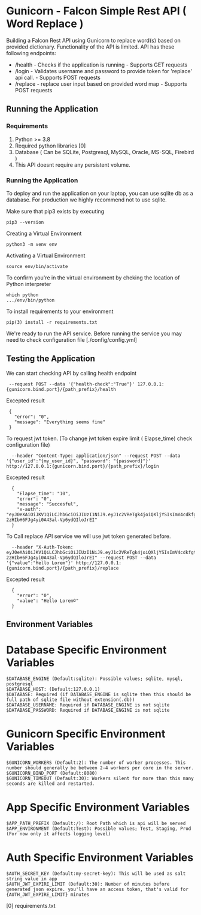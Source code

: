 # Gunicorn - Falcon Simple Rest API ( Word Replace )

Building a Falcon Rest API using Gunicorn to replace word(s) based on provided dictionary. Functionality of the API is limited. API has these following endpoints:

 * /health - Checks if the application is running - Supports GET requests
 * /login - Validates username and password to provide token for 'replace' api call. - Supports POST requests
 * /replace - replace user input based on provided word map - Supports POST requests


## Running the Application

### Requirements

1. Python >= 3.8
2. Required python libraries [0]
3. Database ( Can be SQLite, Postgresql, MySQL, Oracle, MS-SQL, Firebird )
4. This API doesnt require any persistent volume. 


### Running the Application

To deploy and run the application on your laptop, you can use sqlite db as a database.
For production we highly recommend not to use sqlite.

Make sure that pip3 exists by executing
```
pip3 --version
```

Creating a Virtual Environment
```
python3 -m venv env
```

Activating a Virtual Environment
```
source env/bin/activate
```

To confirm you're in the virtual environment by cheking the location of Python interpreter
```
which python
.../env/bin/python
```

To install requirements to your environment
```
pip(3) install -r requirements.txt
```

We're ready to run the API service. Before running the service you may need to check configuration file [./config/config.yml]

## Testing the Application

We can start checking API by calling health endpoint

```
 --request POST --data '{"health-check":"True"}' 127.0.0.1:{gunicorn.bind.port}/{path_prefix}/health
```

Excepted result

```
 {
   "error": "0",
   "message": "Everything seems fine"
 }
```

To request jwt token. (To change jwt token expire limit ( Elapse_time) check configuration file)

```
  --header "Content-Type: application/json" --request POST --data '{"user_id":"{my_user_id}", "password": "{password}"}' http://127.0.0.1:{gunicorn.bind.port}/{path_prefix}/login
```

Excepted result

```
  {
    "Elapse_time": "10",
    "error": "0",
    "message": "Succesful",
    "x-auth": "eyJ0eXAiOiJKV1QiLCJhbGciOiJIUzI1NiJ9.eyJ1c2VReTgk4joiQXljYSIsImV4cdkfgtExNTMxNjM1N30.WcjvvB6uE-2zHIbH6FJg4yi0A43al-Vp6ydQIloJrEI"
  }
```

To Call replace API service we will use jwt token generated before. 

```
  --header "X-Auth-Token: eyJ0eXAiOiJKV1QiLCJhbGciOiJIUzI1NiJ9.eyJ1c2VReTgk4joiQXljYSIsImV4cdkfgtExNTMxNjM1N30.WcjvvB6uE-2zHIbH6FJg4yi0A43al-Vp6ydQIloJrEI" --request POST --data '{"value":"Hello Lorem"}' http://127.0.0.1:{gunicorn.bind.port}/{path_prefix}/replace
```

  Excepted result

```
  {
    "error": "0",
    "value": "Hello Lorem©"
  }
```

## Environment Variables

# Database Specific Environment Variables
```
$DATABASE_ENGINE (Default:sqlite): Possible values; sqlite, mysql, postgresql
$DATABASE_HOST: (Default:127.0.0.1)
$DATABASE: Required (if DATABASE_ENGINE is sqlite then this should be full path of sqlite file without extension(.db))
$DATABASE_USERNAME: Required if DATABASE_ENGINE is not sqlite
$DATABASE_PASSWORD: Required if DATABASE_ENGINE is not sqlite
```

# Gunicorn Specific Environment Variables
```
$GUNICORN_WORKERS (Default:2): The number of worker processes. This number should generally be between 2-4 workers per core in the server.
$GUNICORN_BIND_PORT (Default:8080)
$GUNICORN_TIMEOUT (Default:30): Workers silent for more than this many seconds are killed and restarted.
```

# App Specific Environment Variables
```
$APP_PATH_PREFIX (Default:/): Root Path which is api will be served
$APP_ENVIRONMENT (Default:Test): Possible values; Test, Staging, Prod (For now only it affects logging level)
```

# Auth Specific Environment Variables
```
$AUTH_SECRET_KEY (Default:my-secret-key): This will be used as salt string value in app
$AUTH_JWT_EXPIRE_LIMIT (Default:30): Number of minutes before generated json expire. you'll have an access token, that's valid for {AUTH_JWT_EXPIRE_LIMIT} minutes
```

[0] requirements.txt
